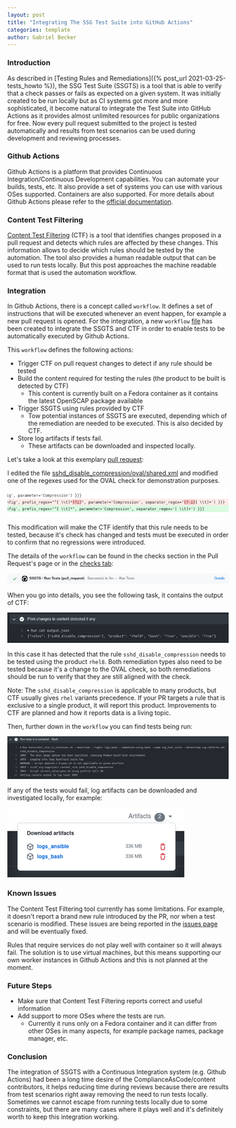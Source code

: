 ```yaml
---
layout: post
title: "Integrating The SSG Test Suite into GitHub Actions"
categories: template
author: Gabriel Becker
---
```


### Introduction

As described in [Testing Rules and Remediations]({% post_url 2021-03-25-tests_howto %}), the SSG Test Suite (SSGTS) is a tool that
is able to verify that a check passes or fails as expected on a given system. It was initially created to be run locally but as CI systems got more and more sophisticated, it become natural to integrate the Test Suite into GitHub Actions as it provides almost unlimited resources for public organizations for free. Now every pull request submitted to the project is tested automatically and results from test scenarios can be used during development and reviewing processes.


### Github Actions

Github Actions is a platform that provides Continuous Integration/Continuous Development capabilities. You can automate your builds, tests, etc. It also provide a set of systems you can use with various OSes supported. Containers are also supported. For more details about Github Actions please refer to the [official documentation](https://github.com/features/actions).

### Content Test Filtering

[Content Test Filtering](https://github.com/mildas/content-test-filtering) (CTF) is a tool that identifies changes proposed in a pull request and detects which rules are affected by these changes.
This information allows to decide which rules should be tested by the automation. The tool also provides a human readable output that can be used to run tests locally. But this post approaches the machine readable format that is used the automation workflow.

### Integration

In Github Actions, there is a concept called `workflow`. It defines a set of instructions that will be executed whenever an event happen, for example a new pull request is opened. For the integration, a new `workflow` [file](https://github.com/ComplianceAsCode/content/blob/master/.github/workflows/ssgts.yaml) has been created to integrate the SSGTS and CTF in order to enable tests to be automatically executed by Github Actions.

This `workflow` defines the following actions:

- Trigger CTF on pull request changes to detect if any rule should be tested
- Build the content required for testing the rules (the product to be built is detected by CTF)
  - This content is currently built on a Fedora container as it contains the latest OpenSCAP package available
- Trigger SSGTS using rules provided by CTF
  - Tow potential instances of SSGTS are executed, depending which of the remediation are needed to be executed. This is also decided by CTF.
- Store log artifacts if tests fail.
  - These artifacts can be downloaded and inspected locally.

Let's take a look at this exemplary [pull request](https://github.com/ComplianceAsCode/content/pull/7478):

I edited the file [sshd_disable_compression/oval/shared.xml](https://github.com/ComplianceAsCode/content/blob/master/linux_os/guide/services/ssh/ssh_server/sshd_disable_compression/oval/shared.xml) and modified one of the regexes used for the OVAL check for demonstration purposes.

![OVAL Check Modification](/assets/img/ssgts_gha/oval_check_modified.png)

This modification will make the CTF identify that this rule needs to be tested, because it's check has changed and tests must be executed in order to confirm that no regressions were introduced.

The details of the `workflow` can be found in the checks section in the Pull Request's page or in the [checks tab](https://github.com/ComplianceAsCode/content/runs/3443824562?check_suite_focus=true):

![Check Status](/assets/img/ssgts_gha/check_status.png)

When you go into details, you see the following task, it contains the output of CTF:

![CTF Output](/assets/img/ssgts_gha/ctf_output.png)

In this case it has detected that the rule `sshd_disable_compression` needs to be tested using the product `rhel8`. Both remediation types also need to be tested because it's a change to the OVAL check, so both remediations should be run to verify that they are still aligned with the check.

Note: The `sshd_disable_compression` is applicable to many products, but CTF usually gives `rhel` variants precedence. If your PR targets a rule that is exclusive to a single product, it will report this product. Improvements to CTF are planned and how it reports data is a living topic.

Then, further down in the `workflow` you can find tests being run:

![Run Tests and Remediate with Bash](/assets/img/ssgts_gha/tests_bash.png)

If any of the tests would fail, log artifacts can be downloaded and investigated locally, for example:

![Logs](/assets/img/ssgts_gha/logs.png)

### Known Issues

The Content Test Filtering tool currently has some limitations. For example, it doesn't report a brand new rule introduced by the PR, nor when a test scenario is modified. These issues are being reported in the [issues page](https://github.com/mildas/content-test-filtering/issues) and will be eventually fixed.

Rules that require services do not play well with container so it will always fail. The solution is to use virtual machines, but this means supporting our own worker instances in Github Actions and this is not planned at the moment.

### Future Steps

- Make sure that Content Test Filtering reports correct and useful information
- Add support to more OSes where the tests are run.
  - Currently it runs only on a Fedora container and it can differ from other OSes in many aspects, for example package names, package manager, etc.

### Conclusion

The integration of SSGTS with a Continuous Integration system (e.g. Github Actions) had been a long time desire of the ComplianceAsCode/content contributors, it helps reducing time during reviews because there are results from test scenarios right away removing the need to run tests locally. Sometimes we cannot escape from running tests locally due to some constraints, but there are many cases where it plays well and it's definitely worth to keep this integration working.

